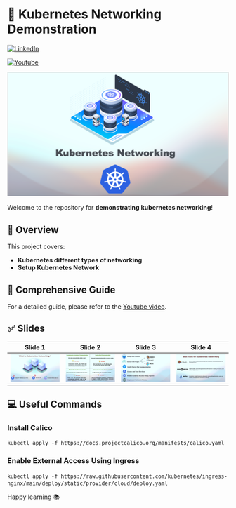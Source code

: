 # 🚀 Kubernetes Networking Demonstration
[![LinkedIn](https://img.shields.io/badge/Connect%20with%20me%20on-LinkedIn-blue.svg)](https://www.linkedin.com/in/amine-maalej/)

[![Youtube](https://img.shields.io/badge/YouTube-FF0000?style=for-the-badge&logo=youtube&logoColor=white)](https://www.youtube.com/watch?v=7X9Gj3nI73o&t=628s)


![](slides/slide0.png)

Welcome to the repository for **demonstrating kubernetes networking**!

## 🌟 Overview
This project covers:
- **Kubernetes different types of networking**
- **Setup Kubernetes Network**

## 📝 Comprehensive Guide
For a detailed guide, please refer to the [Youtube video](https://medium.com/p/c046e8d44865).

## ✅ Slides

Slide 1            | Slide 2         | Slide 3        | Slide 4
:------------------------:|:-----------------------:|:----------------------:|:----------------------:
![](slides/slide1.png)  | ![](slides/slide2.png) | ![](slides/slide3.png) | ![](slides/slide4.png)

## 💻 Useful Commands
### Install Calico

```
kubectl apply -f https://docs.projectcalico.org/manifests/calico.yaml
```

### Enable External Access Using Ingress

```
kubectl apply -f https://raw.githubusercontent.com/kubernetes/ingress-nginx/main/deploy/static/provider/cloud/deploy.yaml
```

Happy learning 📚


